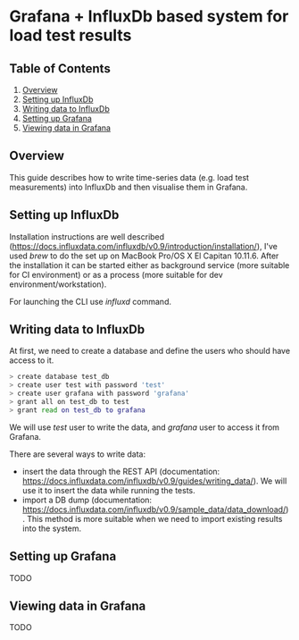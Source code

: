 # Grafana + InfluxDb based system for load test results

## Table of Contents
1. [Overview](#overview)
2. [Setting up InfluxDb](#setting-up-influxdb)
3. [Writing data to InfluxDb](#writing-data-to-influxdb)
4. [Setting up Grafana](#setting-up-grafana)
5. [Viewing data in Grafana](#viewing-data-in-grafana)

## Overview

This guide describes how to write time-series data (e.g. load test measurements) into InfluxDb and then visualise them in Grafana.

## Setting up InfluxDb

Installation instructions are well described (https://docs.influxdata.com/influxdb/v0.9/introduction/installation/), I've used *brew* to do the set up on MacBook Pro/OS X El Capitan 10.11.6. After the installation it can be started either as background service (more suitable for CI environment) or as a process (more suitable for dev environment/workstation).

For launching the CLI use *influxd* command.

## Writing data to InfluxDb

At first, we need to create a database and define the users who should have access to it.
```sh
> create database test_db
> create user test with password 'test'
> create user grafana with password 'grafana'
> grant all on test_db to test
> grant read on test_db to grafana
```

We will use *test* user to write the data, and *grafana* user to access it from Grafana.

There are several ways to write data:
- insert the data through the REST API (documentation: https://docs.influxdata.com/influxdb/v0.9/guides/writing_data/). We will use it to insert the data while running the tests.
- import a DB dump (documentation: https://docs.influxdata.com/influxdb/v0.9/sample_data/data_download/). This method is more suitable when we need to import existing results into the system.

## Setting up Grafana

TODO

## Viewing data in Grafana

TODO
